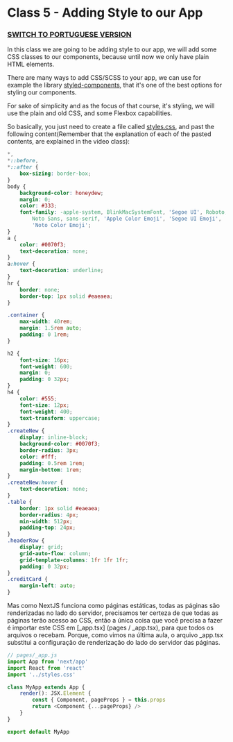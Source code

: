 # Class 5 - Adding Style to our App

### [SWITCH TO PORTUGUESE VERSION](./PT.md)

In this class we are going to be adding style to our app,
we will add some CSS classes to our components, because until now
we only have plain HTML elements.

There are many ways to add CSS/SCSS to your app, we can use for
example the library [styled-components](https://styled-components.com/docs/api),
that it's one of the best options for styling our components.

For sake of simplicity and as the focus of that course, it's styling,
we will use the plain and old CSS, and some Flexbox capabilities.

So basically, you just need to create a file called [styles.css](styles.css),
and past the following content(Remember that the explanation of each of the 
pasted contents, are explained in the video class):

```css
*,
*::before,
*::after {
    box-sizing: border-box;
}
body {
    background-color: honeydew;
    margin: 0;
    color: #333;
    font-family: -apple-system, BlinkMacSystemFont, 'Segoe UI', Roboto, 'Helvetica Neue', Arial,
        Noto Sans, sans-serif, 'Apple Color Emoji', 'Segoe UI Emoji', 'Segoe UI Symbol',
        'Noto Color Emoji';
}
a {
    color: #0070f3;
    text-decoration: none;
}
a:hover {
    text-decoration: underline;
}
hr {
    border: none;
    border-top: 1px solid #eaeaea;
}

.container {
    max-width: 40rem;
    margin: 1.5rem auto;
    padding: 0 1rem;
}

h2 {
    font-size: 16px;
    font-weight: 600;
    margin: 0;
    padding: 0 32px;
}
h4 {
    color: #555;
    font-size: 12px;
    font-weight: 400;
    text-transform: uppercase;
}
.createNew {
    display: inline-block;
    background-color: #0070f3;
    border-radius: 3px;
    color: #fff;
    padding: 0.5rem 1rem;
    margin-bottom: 1rem;
}
.createNew:hover {
    text-decoration: none;
}
.table {
    border: 1px solid #eaeaea;
    border-radius: 4px;
    min-width: 512px;
    padding-top: 24px;
}
.headerRow {
    display: grid;
    grid-auto-flow: column;
    grid-template-columns: 1fr 1fr 1fr;
    padding: 0 32px;
}
.creditCard {
    margin-left: auto;
}

```

Mas como NextJS funciona como páginas estáticas, todas as páginas são renderizadas no lado do servidor,
precisamos ter certeza de que todas as páginas terão acesso ao CSS, então a única coisa que você precisa
a fazer é importar este CSS em [_app.tsx] (pages / _app.tsx), para que todos os arquivos o recebam.
Porque, como vimos na última aula, o arquivo _app.tsx substitui a configuração de renderização do lado do servidor
das páginas.

```typescript jsx
// pages/_app.js
import App from 'next/app'
import React from 'react'
import '../styles.css'

class MyApp extends App {
    render(): JSX.Element {
        const { Component, pageProps } = this.props
        return <Component {...pageProps} />
    }
}

export default MyApp

```